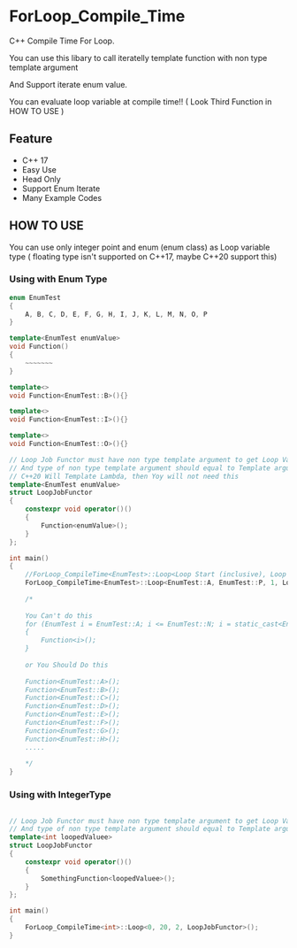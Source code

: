 # ForLoop_Compile_Time
C++ Compile Time For Loop.

You can use this libary to call iteratelly template function with non type template argument

And Support iterate enum value.

You can evaluate loop variable at compile time!! ( Look Third Function in HOW TO USE  )

## Feature
  * C++ 17
  * Easy Use
  * Head Only
  * Support Enum Iterate
  * Many Example Codes
  
## HOW TO USE

You can use only integer point and enum (enum class) as Loop variable type ( floating type isn't supported on C++17, maybe C++20 support this)


### Using with Enum Type
```c++
enum EnumTest
{
	A, B, C, D, E, F, G, H, I, J, K, L, M, N, O, P
}

template<EnumTest enumValue>
void Function()
{
	~~~~~~~
}

template<>
void Function<EnumTest::B>(){}

template<>
void Function<EnumTest::I>(){}

template<>
void Function<EnumTest::O>(){}

// Loop Job Functor must have non type template argument to get Loop Variable value at compile time
// And type of non type template argument should equal to Template argument of ForLoop_CompileTime
// C++20 Will Template Lambda, then Yoy will not need this
template<EnumTest enumValue>
struct LoopJobFunctor
{
	constexpr void operator()()
	{
		Function<enumValue>();
	}
};

int main()
{
	//ForLoop_CompileTime<EnumTest>::Loop<Loop Start (inclusive), Loop End (inclusive), Increment Value, LoopJobFunctor>();
	ForLoop_CompileTime<EnumTest>::Loop<EnumTest::A, EnumTest::P, 1, LoopJobFunctor>();
	
	/* 
	
	You Can't do this
	for (EnumTest i = EnumTest::A; i <= EnumTest::N; i = static_cast<EnumTest>( static_cast<int>(i) + 1 ) )
	{
		Function<i>();
	}
	
	or You Should Do this
	
	Function<EnumTest::A>();
	Function<EnumTest::B>();
	Function<EnumTest::C>();
	Function<EnumTest::D>();
	Function<EnumTest::E>();
	Function<EnumTest::F>();
	Function<EnumTest::G>();
	Function<EnumTest::H>();
	.....
	
	*/
}
```

### Using with IntegerType
```c++

// Loop Job Functor must have non type template argument to get Loop Variable value at compile time
// And type of non type template argument should equal to Template argument of ForLoop_CompileTime
template<int loopedValuee>
struct LoopJobFunctor
{
	constexpr void operator()()
	{
		SomethingFunction<loopedValuee>();
	}
};

int main()
{
	ForLoop_CompileTime<int>::Loop<0, 20, 2, LoopJobFunctor>();
}
```
